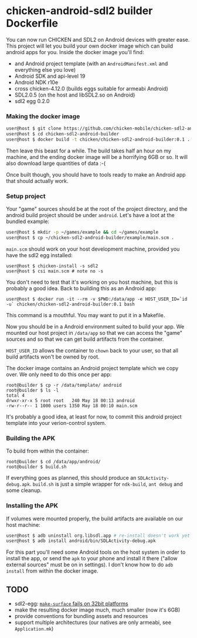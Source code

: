 

# chicken-android-sdl2 builder Dockerfile

You can now run CHICKEN and SDL2 on Android devices with greater ease.
This project will let you build your own docker image which can build
android apps for you. Inside the docker image you'll find:

- and Android project template (with an `AndroidManifest.xml` and everything else you love)
- Android SDK and api-level 19
- Android NDK r10e
- cross chicken-4.12.0 (builds eggs suitable for armeabi Android)
- SDL2.0.5 (on the host and libSDL2.so on Android)
- sdl2 egg 0.2.0

### Making the docker image

```sh
user@host $ git clone https://github.com/chicken-mobile/chicken-sdl2-android-builder
user@host $ cd chicken-sdl2-android-builder
user@host $ docker build -t chicken/chicken-sdl2-android-builder:0.1 .
```

Then leave this beast for a while. The build takes half an hour on my
machine, and the ending docker image will be a horrifying 6GB or
so. It will also download large quantities of data :-(

Once built though, you should have to tools ready to make an Android
app that should actually work.

### Setup project

Your "game" sources should be at the root of the project directory,
and the android build project should be under `android`. Let's have a
loot at the bundled example:

```sh
user@host $ mkdir -p ~/games/example && cd ~/games/example
user@host $ cp ~/chicken-sdl2-android-builder/example/main.scm .
```

`main.scm` should work on your host development machine,
provided you have the sdl2 egg installed:

```
user@host $ chicken-install -s sdl2
user@host $ csi main.scm # note no -s
```

You don't need to test that it's working on you host machine, but this
is probably a good idea. Back to building this as an Android app:

```
user@host $ docker run -it --rm -v $PWD:/data/app -e HOST_USER_ID=`id -u` chicken/chicken-sdl2-android-builder:0.1 bash
```

This command is a mouthful. You may want to put it in a Makefile.

Now you should be in a Android environment suited to build your
app. We mounted our host project in `/data/app` so that we can access
the "game" sources and so that we can get build artifacts from the
container.

`HOST_USER_ID` allows the container to `chown` back to your user, so
that all build artifacts won't be owned by root.

The docker image contains an Android project template which we copy
over. We only need to do this once per app:

```
root@builder $ cp -r /data/template/ android
root@builder $ ls -l
total 4
drwxr-xr-x 5 root root   240 May 18 00:13 android
-rw-r--r-- 1 1000 users 1350 May 18 00:10 main.scm
```

It's probably a good idea, at least for now, to commit this android
project template into your verion-control system.

### Building the APK

To build from within the container:

```
root@builder $ cd /data/app/android/
root@builder $ build.sh
```

If everything goes as planned, this should produce an
`SDLActivity-debug.apk`. `build.sh` is just a simple wrapper for
`ndk-build`, `ant debug` and some cleanup.

### Installing the APK

If volumes were mounted properly, the build artifacts are available on
our host machine:

```sh
user@host $ adb uninstall org.libsdl.app # re-install doesn't work yet :(
user@host $ adb install android/bin/SDLActivity-debug.apk
```

For this part you'll need some Android tools on the host system in
order to install the app, or send the `apk` to your phone and install
it there ("allow external sources" must be on in settings).  I don't
know how to do `adb install` from within the docker image.

## TODO

- sdl2-egg: [`make-surface` fails on 32bit platforms](https://gitlab.com/chicken-sdl2/chicken-sdl2/issues/44)
- make the resulting docker image much, much smaller (now it's 6GB)
- provide conventions for bundling assets and resources
- support multiple architectures (our natives are only armeabi, see `Application.mk`)

